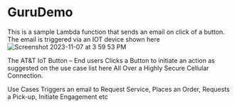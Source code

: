 # GuruDemo
This is a sample Lambda function that sends an email on click of a button.
The email is triggered via an IOT device shown here ![Screenshot 2023-11-07 at 3 59 53 PM](https://github.com/pestirA/GuruDemo/assets/35427591/98c19d6c-a2e3-4421-8db3-71088ef80a4e)

The AT&T IoT Button – End users Clicks a Button to initiate an action as suggested on the use case list here  All Over a Highly Secure Cellular Connection.

Use Cases
Triggers an email to Request Service, Places an Order, Requests a Pick-up, Initiate Engagement etc
